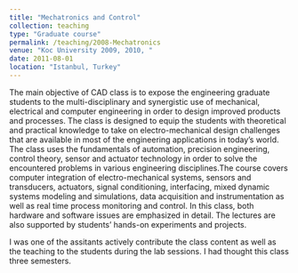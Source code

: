 ```yaml
---
title: "Mechatronics and Control"
collection: teaching
type: "Graduate course"
permalink: /teaching/2008-Mechatronics
venue: "Koc University 2009, 2010, "
date: 2011-08-01
location: "Istanbul, Turkey"
---
```


The main objective of CAD class is to expose the engineering graduate
students to the multi-disciplinary and synergistic use of mechanical, 
electrical and computer engineering in order to design improved products 
and processes. The class is designed to equip the students with theoretical
and practical knowledge to take on electro-mechanical design challenges
that are available in most of the engineering applications in today’s
world. The class uses the fundamentals of automation, precision engineering, 
control theory, sensor and actuator technology in order to solve the encountered 
problems in various engineering disciplines.The course covers computer integration
of electro-mechanical systems, sensors and transducers, actuators, signal 
conditioning, interfacing, mixed dynamic systems modeling and simulations, 
data acquisition and instrumentation as well as real time process monitoring 
and control. In this class, both hardware and software issues are emphasized 
in detail. The lectures are also supported by students’ hands-on experiments 
and projects.

I was one of the assitants actively contribute the class content as well as the
teaching to the students during the lab sessions. I had thought this class three
semesters.